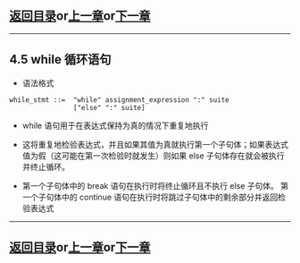 
## [返回目录][catalogue]or[上一章][pre_chap]or[下一章][next_chap]
-----------------------------------------------------------------------------------

## 4.5 while 循环语句

+ 语法格式
```pybnf
while_stmt ::=  "while" assignment_expression ":" suite
                ["else" ":" suite]
```
+ while 语句用于在表达式保持为真的情况下重复地执行

+ 这将重复地检验表达式，并且如果其值为真就执行第一个子句体；如果表达式值为假（这可能在第一次检验时就发生）则如果 else 子句体存在就会被执行并终止循环。

+ 第一个子句体中的 break 语句在执行时将终止循环且不执行 else 子句体。 第一个子句体中的 continue 语句在执行时将跳过子句体中的剩余部分并返回检验表达式






-----------------------------------------------------------------------------------
## [返回目录][catalogue]or[上一章][pre_chap]or[下一章][next_chap]
[catalogue]: ../2021-01-21-chap4.md
[pre_chap]: chap4_4_for.md
[next_chap]: ../2021-01-21-chap4.md
